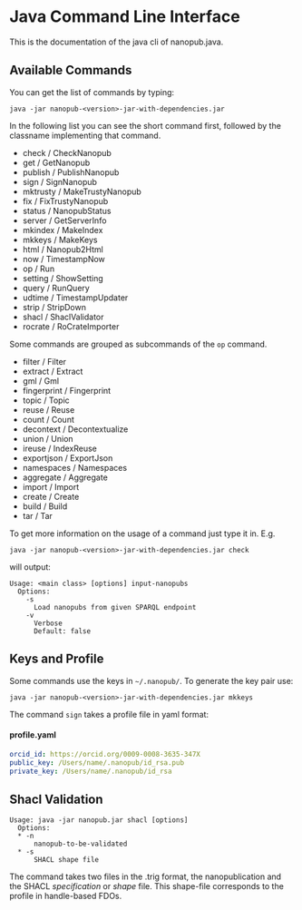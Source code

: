 Java Command Line Interface
===========================

This is the documentation of the java cli of nanopub.java.

## Available Commands

You can get the list of commands by typing:

```java -jar nanopub-<version>-jar-with-dependencies.jar```

In the following list you can see the short command first, followed by the classname 
implementing that command. 

- check / CheckNanopub
- get / GetNanopub
- publish / PublishNanopub
- sign / SignNanopub
- mktrusty / MakeTrustyNanopub
- fix / FixTrustyNanopub
- status / NanopubStatus
- server / GetServerInfo
- mkindex / MakeIndex
- mkkeys / MakeKeys
- html / Nanopub2Html
- now / TimestampNow
- op / Run
- setting / ShowSetting
- query / RunQuery
- udtime / TimestampUpdater
- strip / StripDown
- shacl / ShaclValidator
- rocrate / RoCrateImporter

Some commands are grouped as subcommands of the `op` command. 
- filter / Filter
- extract / Extract
- gml / Gml
- fingerprint / Fingerprint
- topic / Topic
- reuse / Reuse
- count / Count
- decontext / Decontextualize
- union / Union
- ireuse / IndexReuse
- exportjson / ExportJson
- namespaces / Namespaces
- aggregate / Aggregate
- import / Import
- create / Create
- build / Build
- tar / Tar

To get more information on the usage of a command just type it in. E.g.

```java -jar nanopub-<version>-jar-with-dependencies.jar check```

will output:

```
Usage: <main class> [options] input-nanopubs
  Options:
    -s
      Load nanopubs from given SPARQL endpoint
    -v
      Verbose
      Default: false
```

## Keys and Profile

Some commands use the keys in `~/.nanopub/`. To generate the key pair use:

```java -jar nanopub-<version>-jar-with-dependencies.jar mkkeys```

The command `sign` takes a profile file in yaml format:

#### profile.yaml
```yaml
orcid_id: https://orcid.org/0009-0008-3635-347X
public_key: /Users/name/.nanopub/id_rsa.pub
private_key: /Users/name/.nanopub/id_rsa
```

## Shacl Validation

```
Usage: java -jar nanopub.jar shacl [options]
  Options:
  * -n
      nanopub-to-be-validated
  * -s
      SHACL shape file
```

The command takes two files in the .trig format, the nanopublication and the SHACL *specification* or 
*shape* file. This shape-file corresponds to the profile in handle-based FDOs. 
